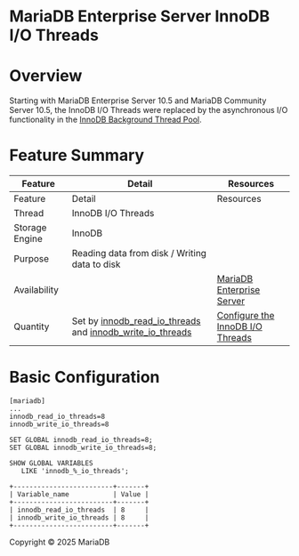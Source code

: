 
# MariaDB Enterprise Server InnoDB I/O Threads


# Overview


Starting with MariaDB Enterprise Server 10.5 and MariaDB Community Server 10.5, the InnoDB I/O Threads were replaced by the asynchronous I/O functionality in the [InnoDB Background Thread Pool](mariadb-enterprise-server-innodb-background-thread-pool.md).


# Feature Summary



| Feature | Detail | Resources |
| --- | --- | --- |
| Feature | Detail | Resources |
| Thread | InnoDB I/O Threads |  |
| Storage Engine | InnoDB |  |
| Purpose | Reading data from disk / Writing data to disk |  |
| Availability |  | [MariaDB Enterprise Server](/en/mariadb-enterprise-server/) |
| Quantity | Set by [innodb_read_io_threads](../innodb-system-variables.md#innodb_read_io_threads) and [innodb_write_io_threads](../innodb-system-variables.md#innodb_write_io_threads) | [Configure the InnoDB I/O Threads](../mariadb-enterprise-server-innodb-operations/configure-the-innodb-io-threads.md) |



# Basic Configuration


```
[mariadb]
...
innodb_read_io_threads=8
innodb_write_io_threads=8
```

```
SET GLOBAL innodb_read_io_threads=8;
SET GLOBAL innodb_write_io_threads=8;

SHOW GLOBAL VARIABLES
   LIKE 'innodb_%_io_threads';
```

```
+-------------------------+-------+
| Variable_name           | Value |
+-------------------------+-------+
| innodb_read_io_threads  | 8     |
| innodb_write_io_threads | 8     |
+-------------------------+-------+
```


Copyright © 2025 MariaDB

